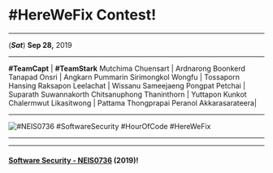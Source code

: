# **#HereWeFix Contest**!

---
(***Sat***) **Sep 28,** 2019 

---

 **#TeamCapt** | **#TeamStark**
 Mutchima Chuensart 	| Ardnarong Boonkerd 
 Tanapad Onsri			| Angkarn Pummarin
 Sirimongkol Wongfu		| Tossaporn Hansing
 Raksapon Leelachat		| Wissanu Sameejaeng
 Pongpat	Petchai		| Suparath Suwannakorth
 Chitsanuphong Thaninthorn | Yuttapon Kunkot
 Chalermwut Likasitwong | Pattama Thongprapai
 Peranol Akkarasarateera|


---

![](CivilWar/xx.jpg "#NEIS0736 #SoftwareSecurity #HourOfCode #HereWeFix")

---

---

#### **[Software Security - NEIS0736](../) (2019)**!